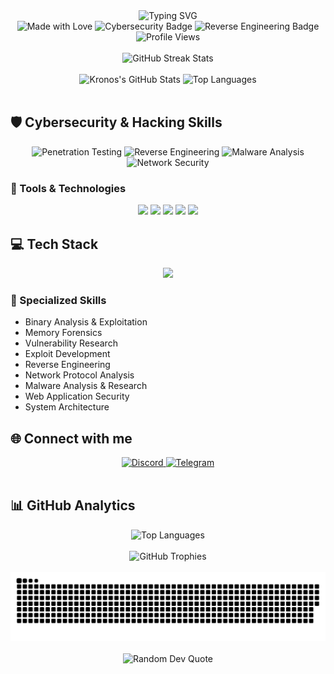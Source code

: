 <div align="center">
  <img src="https://readme-typing-svg.demolab.com?font=Fira+Code&weight=600&size=30&duration=3500&pause=1200&color=6E45E2&center=true&vCenter=true&width=500&height=60&lines=👋+Hi+there!+I'm+Kronos;🛡️+Cybersecurity+Specialist;🔍+Reverse+Engineer;🌐+From+Brazil+to+the+World" alt="Typing SVG" />
</div>

<div align="center">
  <img src="https://img.shields.io/badge/Made%20with-Love-%23FF69B4?style=for-the-badge" alt="Made with Love" />
  <img src="https://img.shields.io/badge/Focus-Cybersecurity-red?style=for-the-badge&logo=security" alt="Cybersecurity Badge" />
  <img src="https://img.shields.io/badge/Expertise-Reverse%20Engineering-purple?style=for-the-badge&logo=binary" alt="Reverse Engineering Badge" />
</div>

<div align="center">
  <img src="https://komarev.com/ghpvc/?username=kronosdophp&color=6E45E2&style=for-the-badge" alt="Profile Views" />
</div>

<br/>

<div align="center">
  <img width="100%" height="200px" src="https://streak-stats.demolab.com?user=kronosdophp&theme=midnight-purple&hide_border=true&background=0D1117&stroke=6E45E2&ring=6E45E2&fire=FF6B6B&currStreakNum=FFFFFF&sideNums=6E45E2&currStreakLabel=FF6B6B&sideLabels=FFFFFF&dates=6E45E2&excludeDaysLabel=6E45E2" alt="GitHub Streak Stats"/>
</div>

<br/>

<div align="center">
  <img width="49%" height="195px" src="https://github-readme-stats.vercel.app/api?username=kronosdophp&show_icons=true&count_private=true&hide_border=true&title_color=6E45E2&icon_color=FF6B6B&text_color=FFFFFF&bg_color=0d1117" alt="Kronos's GitHub Stats" /> 
  <img width="49%" height="195px" src="https://github-readme-stats.vercel.app/api/top-langs/?username=kronosdophp&layout=compact&hide_border=true&title_color=6E45E2&text_color=FFFFFF&bg_color=0d1117" alt="Top Languages"/>
</div>

<br/>

## 🛡️ Cybersecurity & Hacking Skills

<div align="center">
  <img src="https://img.shields.io/badge/Penetration%20Testing-★★★★☆-6E45E2?style=for-the-badge" alt="Penetration Testing" />
  <img src="https://img.shields.io/badge/Reverse%20Engineering-★★★★★-6E45E2?style=for-the-badge" alt="Reverse Engineering" />
  <img src="https://img.shields.io/badge/Malware%20Analysis-★★★★☆-6E45E2?style=for-the-badge" alt="Malware Analysis" />
  <img src="https://img.shields.io/badge/Network%20Security-★★★★☆-6E45E2?style=for-the-badge" alt="Network Security" />
</div>

### 🔧 Tools & Technologies
<div align="center">
  <img src="https://img.shields.io/badge/IDA%20Pro-211A1E?style=for-the-badge&logo=ida&logoColor=white" />
  <img src="https://img.shields.io/badge/Ghidra-FF6B6B?style=for-the-badge&logo=ghidra&logoColor=white" />
  <img src="https://img.shields.io/badge/Wireshark-1679A7?style=for-the-badge&logo=wireshark&logoColor=white" />
  <img src="https://img.shields.io/badge/Metasploit-2A2A2A?style=for-the-badge&logo=metasploit&logoColor=white" />
  <img src="https://img.shields.io/badge/Burp%20Suite-FF6633?style=for-the-badge&logo=burp&logoColor=white" />
</div>

## 💻 Tech Stack

<div align="center">
  <img src="https://skillicons.dev/icons?i=js,html,css,php,cs,cpp,mysql,bootstrap,xamarin,python,bash,linux&theme=dark" />
</div>

### 🔬 Specialized Skills
- Binary Analysis & Exploitation
- Memory Forensics
- Vulnerability Research
- Exploit Development
- Reverse Engineering
- Network Protocol Analysis
- Malware Analysis & Research
- Web Application Security
- System Architecture

## 🌐 Connect with me

<div align="center">
  <a href="https://discordapp.com/users/595659234348367876" target="_blank">
    <img src="https://img.shields.io/badge/Discord-%237289DA.svg?style=for-the-badge&logo=discord&logoColor=white" alt="Discord"/>
  </a>
  <a href="https://t.me/kronosdophp" target="_blank">
    <img src="https://img.shields.io/badge/Telegram-2CA5E0?style=for-the-badge&logo=telegram&logoColor=white" alt="Telegram"/>
  </a>
</div>

<br/>

## 📊 GitHub Analytics

<div align="center">
  <img src="https://github-readme-stats.vercel.app/api/top-langs/?username=kronosdophp&theme=dark&hide_border=true&include_all_commits=true&count_private=true&layout=compact&langs_count=8&bg_color=0d1117&title_color=6E45E2" alt="Top Languages" />
</div>

<br/>

<div align="center">
  <img src="https://github-profile-trophy.vercel.app/?username=kronosdophp&theme=discord&no-frame=true&no-bg=true&margin-w=4" alt="GitHub Trophies"/>
</div>

<br/>

<div align="center">
  <picture>
    <source media="(prefers-color-scheme: dark)" srcset="https://raw.githubusercontent.com/kronosdophp/kronosdophp/output/snake-dark.svg" />
    <source media="(prefers-color-scheme: light)" srcset="https://raw.githubusercontent.com/kronosdophp/kronosdophp/output/snake.svg" />
    <img src="https://raw.githubusercontent.com/kronosdophp/kronosdophp/output/snake.svg" alt="Snake animation" />
  </picture>
</div>

<br/>

<div align="center">
  <img src="https://quotes-github-readme.vercel.app/api?type=horizontal&theme=dark" alt="Random Dev Quote"/>
</div>
